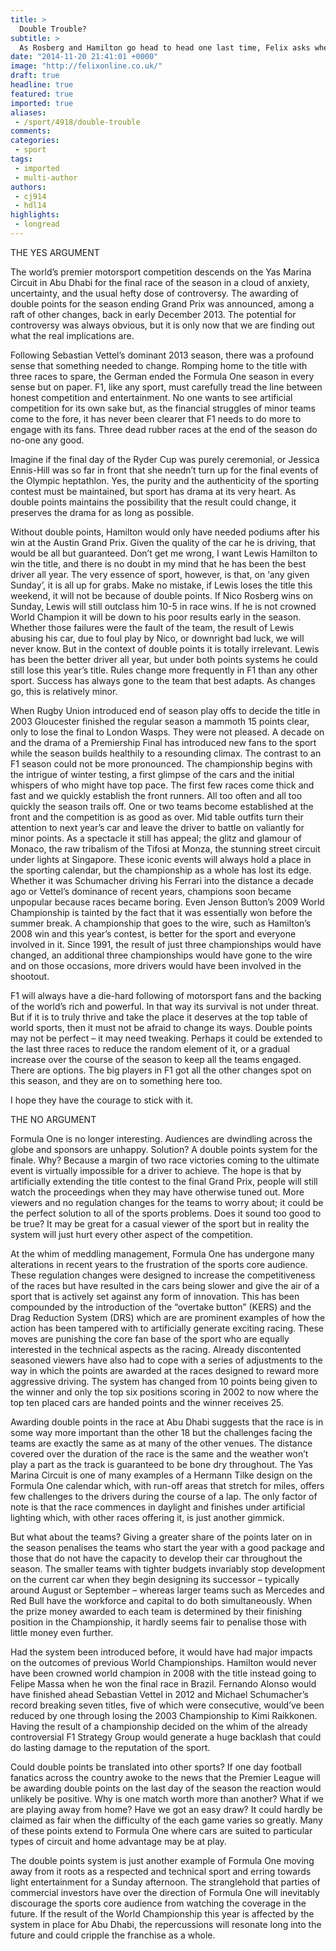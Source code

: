 ```yaml
---
title: >
  Double Trouble?
subtitle: >
  As Rosberg and Hamilton go head to head one last time, Felix asks whether the awarding of double points in the final race is a good thing.
date: "2014-11-20 21:41:01 +0000"
image: "http://felixonline.co.uk/"
draft: true
headline: true
featured: true
imported: true
aliases:
 - /sport/4918/double-trouble
comments:
categories:
 - sport
tags:
 - imported
 - multi-author
authors:
 - cj914
 - hdl14
highlights:
 - longread
---
```


THE YES ARGUMENT

The world’s premier motorsport competition descends on the Yas Marina Circuit in Abu Dhabi for the final race of the season in a cloud of anxiety, uncertainty, and the usual hefty dose of controversy. The awarding of double points for the season ending Grand Prix was announced, among a raft of other changes, back in early December 2013. The potential for controversy was always obvious, but it is only now that we are finding out what the real implications are.

Following Sebastian Vettel’s dominant 2013 season, there was a profound sense that something needed to change. Romping home to the title with three races to spare, the German ended the Formula One season in every sense but on paper. F1, like any sport, must carefully tread the line between honest competition and entertainment. No one wants to see artificial competition for its own sake but, as the financial struggles of minor teams come to the fore, it has never been clearer that F1 needs to do more to engage with its fans. Three dead rubber races at the end of the season do no-one any good.

Imagine if the final day of the Ryder Cup was purely ceremonial, or Jessica Ennis-Hill was so far in front that she needn’t turn up for the final events of the Olympic heptathlon. Yes, the purity and the authenticity of the sporting contest must be maintained, but sport has drama at its very heart. As double points maintains the possibility that the result could change, it preserves the drama for as long as possible.

Without double points, Hamilton would only have needed podiums after his win at the Austin Grand Prix. Given the quality of the car he is driving, that would be all but guaranteed. Don’t get me wrong, I want Lewis Hamilton to win the title, and there is no doubt in my mind that he has been the best driver all year. The very essence of sport, however, is that, on ‘any given Sunday’, it is all up for grabs. Make no mistake, if Lewis loses the title this weekend, it will not be because of double points. If Nico Rosberg wins on Sunday, Lewis will still outclass him 10-5 in race wins. If he is not crowned World Champion it will be down to his poor results early in the season. Whether those failures were the fault of the team, the result of Lewis abusing his car, due to foul play by Nico, or downright bad luck, we will never know. But in the context of double points it is totally irrelevant. Lewis has been the better driver all year, but under both points systems he could still lose this year’s title. Rules change more frequently in F1 than any other sport. Success has always gone to the team that best adapts. As changes go, this is relatively minor.

When Rugby Union introduced end of season play offs to decide the title in 2003 Gloucester finished the regular season a mammoth 15 points clear, only to lose the final to London Wasps. They were not pleased. A decade on and the drama of a Premiership Final has introduced new fans to the sport while the season builds healthily to a resounding climax. The contrast to an F1 season could not be more pronounced. The championship begins with the intrigue of winter testing, a first glimpse of the cars and the initial whispers of who might have top pace. The first few races come thick and fast and we quickly establish the front runners. All too often and all too quickly the season trails off. One or two teams become established at the front and the competition is as good as over. Mid table outfits turn their attention to next year’s car and leave the driver to battle on valiantly for minor points. As a spectacle it still has appeal; the glitz and glamour of Monaco, the raw tribalism of the Tifosi at Monza, the stunning street circuit under lights at Singapore. These iconic events will always hold a place in the sporting calendar, but the championship as a whole has lost its edge. Whether it was Schumacher driving his Ferrari into the distance a decade ago or Vettel’s dominance of recent years, champions soon became unpopular because races became boring. Even Jenson Button’s 2009 World Championship is tainted by the fact that it was essentially won before the summer break. A championship that goes to the wire, such as Hamilton’s 2008 win and this year’s contest, is better for the sport and everyone involved in it. Since 1991, the result of just three championships would have changed, an additional three championships would have gone to the wire and on those occasions, more drivers would have been involved in the shootout.

F1 will always have a die-hard following of motorsport fans and the backing of the world’s rich and powerful. In that way its survival is not under threat. But if it is to truly thrive and take the place it deserves at the top table of world sports, then it must not be afraid to change its ways. Double points may not be perfect – it may need tweaking. Perhaps it could be extended to the last three races to reduce the random element of it, or a gradual increase over the course of the season to keep all the teams engaged. There are options. The big players in F1 got all the other changes spot on this season, and they are on to something here too.

I hope they have the courage to stick with it.

THE NO ARGUMENT

Formula One is no longer interesting. Audiences are dwindling across the globe and sponsors are unhappy. Solution? A double points system for the finale. Why? Because a margin of two race victories coming to the ultimate event is virtually impossible for a driver to achieve. The hope is that by artificially extending the title contest to the final Grand Prix, people will still watch the proceedings when they may have otherwise tuned out. More viewers and no regulation changes for the teams to worry about; it could be the perfect solution to all of the sports problems. Does it sound too good to be true? It may be great for a casual viewer of the sport but in reality the system will just hurt every other aspect of the competition.

At the whim of meddling management, Formula One has undergone many alterations in recent years to the frustration of the sports core audience. These regulation changes were designed to increase the competitiveness of the races but have resulted in the cars being slower and give the air of a sport that is actively set against any form of innovation. This has been compounded by the introduction of the “overtake button” (KERS) and the Drag Reduction System (DRS) which are are prominent examples of how the action has been tampered with to artificially generate exciting racing. These moves are punishing the core fan base of the sport who are equally interested in the technical aspects as the racing. Already discontented seasoned viewers have also had to cope with a series of adjustments to the way in which the points are awarded at the races designed to reward more aggressive driving. The system has changed from 10 points being given to the winner and only the top six positions scoring in 2002 to now where the top ten placed cars are handed points and the winner receives 25.

Awarding double points in the race at Abu Dhabi suggests that the race is in some way more important than the other 18 but the challenges facing the teams are exactly the same as at many of the other venues. The distance covered over the duration of the race is the same and the weather won’t play a part as the track is guaranteed to be bone dry throughout. The Yas Marina Circuit is one of many examples of a Hermann Tilke design on the Formula One calendar which, with run-off areas that stretch for miles, offers few challenges to the drivers during the course of a lap. The only factor of note is that the race commences in daylight and finishes under artificial lighting which, with other races offering it, is just another gimmick.

But what about the teams? Giving a greater share of the points later on in the season penalises the teams who start the year with a good package and those that do not have the capacity to develop their car throughout the season. The smaller teams with tighter budgets invariably stop development on the current car when they begin designing its successor – typically around August or September – whereas larger teams such as Mercedes and Red Bull have the workforce and capital to do both simultaneously. When the prize money awarded to each team is determined by their finishing position in the Championship, it hardly seems fair to penalise those with little money even further.

Had the system been introduced before, it would have had major impacts on the outcomes of previous World Championships. Hamilton would never have been crowned world champion in 2008 with the title instead going to Felipe Massa when he won the final race in Brazil. Fernando Alonso would have finished ahead Sebastian Vettel in 2012 and Michael Schumacher’s record breaking seven titles, five of which were consecutive, would’ve been reduced by one through losing the 2003 Championship to Kimi Raikkonen. Having the result of a championship decided on the whim of the already controversial F1 Strategy Group would generate a huge backlash that could do lasting damage to the reputation of the sport.

Could double points be translated into other sports? If one day football fanatics across the country awoke to the news that the Premier League will be awarding double points on the last day of the season the reaction would unlikely be positive. Why is one match worth more than another? What if we are playing away from home? Have we got an easy draw? It could hardly be claimed as fair when the difficulty of the each game varies so greatly. Many of these points extend to Formula One where cars are suited to particular types of circuit and home advantage may be at play.

The double points system is just another example of Formula One moving away from it roots as a respected and technical sport and erring towards light entertainment for a Sunday afternoon. The stranglehold that parties of commercial investors have over the direction of Formula One will inevitably discourage the sports core audience from watching the coverage in the future. If the result of the World Championship this year is affected by the system in place for Abu Dhabi, the repercussions will resonate long into the future and could cripple the franchise as a whole.
